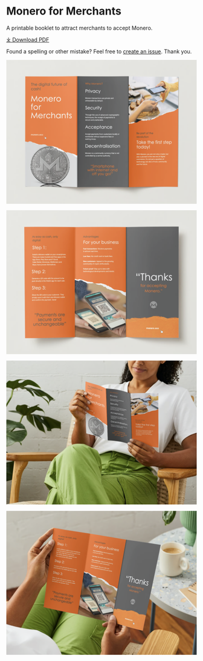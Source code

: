 # Monero for Merchants

A printable booklet to attract merchants to accept Monero.

[&#10515; Download PDF](./Monero%20for%20Merchants%20Booklet%20-%20english.pdf)

Found a spelling or other mistake? Feel free to [create an issue](https://github.com/ASchmidt1024/monero-for-merchants-booklet/issues/new/choose). Thank you.

![Page 1](images/Screenshot%202023-08-31%20at%2007.50.14.png)

![Page 2](images/Screenshot%202023-08-31%20at%2007.50.18.png)

![Preview 1](images/Screenshot%202023-08-31%20at%2007.50.24.png)

![Preview 2](images/Screenshot%202023-08-31%20at%2007.50.28.png)
